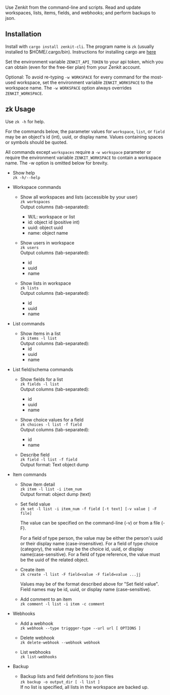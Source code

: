 Use Zenkit from the command-line and scripts.
Read and update workspaces, lists, items, fields, and webhooks;
and perform backups to json.

## Installation

Install with `cargo install zenkit-cli`. The program name is `zk`
(usually installed to $HOME/.cargo/bin).
Instructions for installing cargo are
[here](https://doc.rust-lang.org/cargo/getting-started/installation.html)

Set the environment variable `ZENKIT_API_TOKEN` to your api token, which
you can obtain (even for the free-tier plan) from your Zenkit account.

Optional: To avoid re-typing `-w WORKSPACE` for every command for 
the most-used workspace,
set the environment variable `ZENKIT_WORKSPACE` to the workspace name. 
The `-w WORKSPACE` option always overrides `ZENKIT_WORKSPACE`.

## zk Usage

Use `zk -h` for help.

For the commands below, the parameter values for
`workspace`, `list`, or `field` may be an object's id (int),
uuid, or display name. Values containing spaces or symbols should be
quoted.

All commands except `workspaces` require a `-w workspace` parameter or
require the environment variable `ZENKIT_WORKSPACE` to contain a
workspace name. The -w option is omitted below for brevity.

  - Show help</br>`zk -h/--help`

  - Workspace commands

    - Show all workspaces and lists (accessible by your user)</br>
    `zk workspaces`</br>
      Output columns (tab-separated):
      - W/L:  workspace or list
      - id:   object id (positive int)
      - uuid: object uuid
      - name: object name

    - Show users in workspace </br>`zk users`</br>
      Output columns (tab-separated):
      - id
      - uuid
      - name

    - Show lists in workspace </br>`zk lists`</br>
      Output columns (tab-separated):
      - id
      - uuid
      - name

  - List commands

    - Show items in a list</br> `zk items -l list`</br>
      Output columns (tab-separated):
      - id
      - uuid
      - name

  - List field/schema commands

    - Show fields for a list </br>`zk fields -l list`</br>
      Output columns (tab-separated):
      - id
      - uuid
      - name

    - Show choice values for a field</br>`zk choices -l list -f field`</br>
      Output columns (tab-separated):
      - id
      - name

    - Describe field</br>`zk field -l list -f field`</br>
      Output format: Text object dump

  - Item commands

    - Show item detail</br>`zk item -l list -i item_num`</br>
      Output format: object dump (text)

    - Set field value</br>
      `zk set -l list -i item_num -f field [-t text] [-v value | -F file]`</br>

      The value can be specified on the command-line (-v) or from a file
	  (-F).
      
	  For a field of type person, the value may be either the person's
	  uuid or their display name (case-insensitive).
	  For a field of type choice (category), the value
	  may be the choice id, uuid, or display name(case-sensitive). For a field of type
	  reference, the value must be the uuid of the related object.

    - Create item</br>
    `zk create -l list -F field=value -F field=value ...jj`</br>

	  Values may be of the format described above for "Set field value".
	  Field names may be id, uuid, or display name (case-sensitive).

    - Add comment to an item</br>`zk comment -l list -i item -c comment`

  - Webhooks

    - Add a webhook</br>
      `zk webhook --type triggger-type --url url [ OPTIONS ]`

    - Delete webhook</br>
      `zk delete-webhook --webhook webhook`

    - List webhooks</br>
      `zk list-webhooks`
  
  - Backup
    - Backup lists and field definitions to json files</br>
      `zk backup -o output_dir [ -l list ]`</br>
      If no list is specified, all lists in the workspace are backed up.

